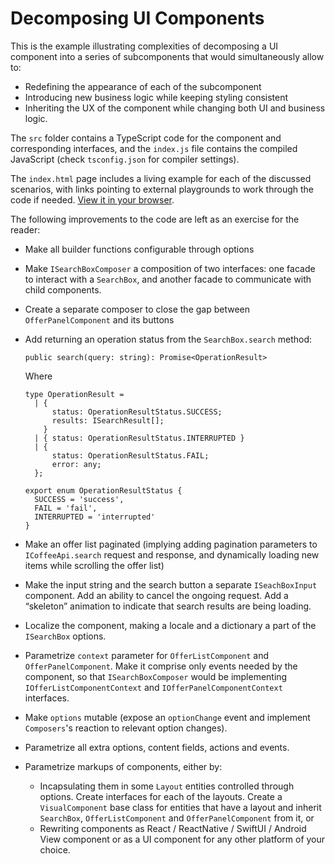 # Decomposing UI Components

This is the example illustrating complexities of decomposing a UI component into a series of subcomponents that would simultaneously allow to:
  * Redefining the appearance of each of the subcomponent
  * Introducing new business logic while keeping styling consistent
  * Inheriting the UX of the component while changing both UI and business logic.

The `src` folder contains a TypeScript code for the component and corresponding interfaces, and the `index.js` file contains the compiled JavaScript (check `tsconfig.json` for compiler settings).

The `index.html` page includes a living example for each of the discussed scenarios, with links pointing to external playgrounds to work through the code if needed. [View it in your browser](https://twirl.github.io/examples/01.%20Decomposing%20UI%20Components/index.html).

The following improvements to the code are left as an exercise for the reader:
  * Make all builder functions configurable through options
  * Make `ISearchBoxComposer` a composition of two interfaces: one facade to interact with a `SearchBox`, and another facade to communicate with child components.
  * Create a separate composer to close the gap between `OfferPanelComponent` and its buttons
  * Add returning an operation status from the `SearchBox.search` method:
      ```
      public search(query: string): Promise<OperationResult>
      ```

      Where

      ```
      type OperationResult =
        | {
            status: OperationResultStatus.SUCCESS;
            results: ISearchResult[];
          }
        | { status: OperationResultStatus.INTERRUPTED }
        | {
            status: OperationResultStatus.FAIL;
            error: any;
        };

      export enum OperationResultStatus {
        SUCCESS = 'success',
        FAIL = 'fail',
        INTERRUPTED = 'interrupted'
      }
      ```

  * Make an offer list paginated (implying adding pagination parameters to `ICoffeeApi.search` request and response, and dynamically loading new items while scrolling the offer list)

  * Make the input string and the search button a separate `ISeachBoxInput` component. Add an ability to cancel the ongoing request. Add a “skeleton” animation to indicate that search results are being loading.

  * Localize the component, making a locale and a dictionary a part of the `ISearchBox` options.

  * Parametrize `context` parameter for `OfferListComponent` and `OfferPanelComponent`. Make it comprise only events needed by the component, so that `ISearchBoxComposer` would be implementing `IOfferListComponentContext` and `IOfferPanelComponentContext` interfaces.

  * Make `options` mutable (expose an `optionChange` event and implement `Composers`'s reaction to relevant option changes).

  * Parametrize all extra options, content fields, actions and events.

  * Parametrize markups of components, either by:
      * Incapsulating them in some `Layout` entities controlled through options. Create interfaces for each of the layouts. Create a `VisualComponent` base class for entities that have a layout and inherit `SearchBox`, `OfferListComponent` and `OfferPanelComponent` from it, or
      * Rewriting components as React / ReactNative / SwiftUI / Android View component or as a UI component for any other platform of your choice.
